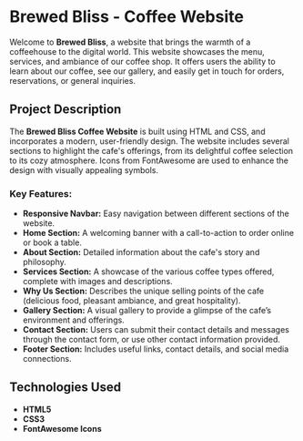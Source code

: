 # Brewed Bliss - Coffee Website

Welcome to **Brewed Bliss**, a website that brings the warmth of a coffeehouse to the digital world. This website showcases the menu, services, and ambiance of our coffee shop. It offers users the ability to learn about our coffee, see our gallery, and easily get in touch for orders, reservations, or general inquiries.

## Project Description

The **Brewed Bliss Coffee Website** is built using HTML and CSS, and incorporates a modern, user-friendly design. The website includes several sections to highlight the cafe's offerings, from its delightful coffee selection to its cozy atmosphere. Icons from FontAwesome are used to enhance the design with visually appealing symbols.

### Key Features:
- **Responsive Navbar:** Easy navigation between different sections of the website.
- **Home Section:** A welcoming banner with a call-to-action to order online or book a table.
- **About Section:** Detailed information about the cafe's story and philosophy.
- **Services Section:** A showcase of the various coffee types offered, complete with images and descriptions.
- **Why Us Section:** Describes the unique selling points of the cafe (delicious food, pleasant ambiance, and great hospitality).
- **Gallery Section:** A visual gallery to provide a glimpse of the cafe’s environment and offerings.
- **Contact Section:** Users can submit their contact details and messages through the contact form, or use other contact information provided.
- **Footer Section:** Includes useful links, contact details, and social media connections.

## Technologies Used

- **HTML5**
- **CSS3**
- **FontAwesome Icons**

